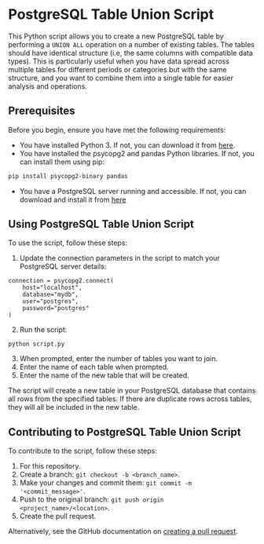 # PostgreSQL Table Union Script

This Python script allows you to create a new PostgreSQL table by performing a `UNION ALL` operation on a number of existing tables. The tables should have identical structure (i.e, the same columns with compatible data types). This is particularly useful when you have data spread across multiple tables for different periods or categories but with the same structure, and you want to combine them into a single table for easier analysis and operations.

## Prerequisites

Before you begin, ensure you have met the following requirements:

* You have installed Python 3. If not, you can download it from [here](https://www.python.org/downloads/).
* You have installed the psycopg2 and pandas Python libraries. If not, you can install them using pip:

```bash
pip install psycopg2-binary pandas
```
* You have a PostgreSQL server running and accessible. If not, you can download and install it from [here](https://www.postgresql.org/download/)

## Using PostgreSQL Table Union Script

To use the script, follow these steps:

1. Update the connection parameters in the script to match your PostgreSQL server details:

```
connection = psycopg2.connect(
    host="localhost",
    database="mydb",
    user="postgres",
    password="postgres"
)
```

2. Run the script:

```
python script.py
```

3. When prompted, enter the number of tables you want to join.
4. Enter the name of each table when prompted.
5. Enter the name of the new table that will be created.

The script will create a new table in your PostgreSQL database that contains all rows from the specified tables. If there are duplicate rows across tables, they will all be included in the new table.

## Contributing to PostgreSQL Table Union Script

To contribute to the script, follow these steps:

1. For this repository.
2. Create a branch: `git checkout -b <branch_name>`.
3. Make your changes and commit them: `git commit -m '<commit_message>'`.
4. Push to the original branch: `git push origin <project_name>/<location>`.
5. Create the pull request.

Alternatively, see the GitHub documentation on [creating a pull request](https://docs.github.com/en/pull-requests/collaborating-with-pull-requests/proposing-changes-to-your-work-with-pull-requests/creating-a-pull-request).